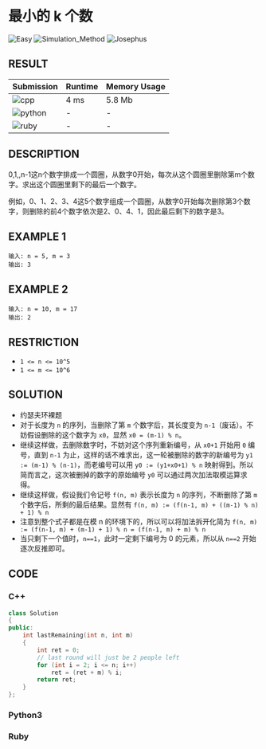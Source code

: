 # 最小的 k 个数

![Easy](https://img.shields.io/badge/-Easy-5cb85c.svg) ![Simulation_Method](https://img.shields.io/badge/模拟法-Simulation_Method-009688.svg) ![Josephus](https://img.shields.io/badge/约瑟夫环-Josephus-009688.svg)

## RESULT

| Submission                                                  | Runtime | Memory Usage |
| ----------------------------------------------------------- | ------- | ------------ |
| ![cpp](https://img.shields.io/badge/cof40-cpp-f34b7d.svg)   | 4 ms    | 5.8 Mb       |
| ![python](https://img.shields.io/badge/cof40-py-3572A5.svg) | -       | -            |
| ![ruby](https://img.shields.io/badge/cof40-rb-701516.svg)   | -       | -            |

## DESCRIPTION

0,1,,n-1这n个数字排成一个圆圈，从数字0开始，每次从这个圆圈里删除第m个数字。求出这个圆圈里剩下的最后一个数字。

例如，0、1、2、3、4这5个数字组成一个圆圈，从数字0开始每次删除第3个数字，则删除的前4个数字依次是2、0、4、1，因此最后剩下的数字是3。

## EXAMPLE 1

```plain
输入: n = 5, m = 3
输出: 3
```

## EXAMPLE 2

```plain
输入: n = 10, m = 17
输出: 2
```

## RESTRICTION

* `1 <= n <= 10^5`
* `1 <= m <= 10^6`

## SOLUTION

* 约瑟夫环裸题
* 对于长度为 `n` 的序列，当删除了第 `m` 个数字后，其长度变为 `n-1`（废话）。不妨假设删除的这个数字为 `x0`，显然 `x0 = (m-1) % n`。
* 继续这样做，去删除数字时，不妨对这个序列重新编号，从 `x0+1` 开始用 `0` 编号，直到 `n-1` 为止，这样的话不难求出，这一轮被删除的数字的新编号为 `y1 := (m-1) % (n-1)`，而老编号可以用 `y0 := (y1+x0+1) % n` 映射得到。所以简而言之，这次被删掉的数字的原始编号 `y0` 可以通过两次加法取模运算求得。
* 继续这样做，假设我们令记号 `f(n, m)` 表示长度为 `n` 的序列，不断删除了第 `m` 个数字后，所剩的最后结果。显然有 `f(n, m) := (f(n-1, m) + ((m-1) % n) + 1) % n`
* 注意到整个式子都是在模 n 的环境下的，所以可以将加法拆开化简为 `f(n, m) := (f(n-1, m) + (m-1) + 1) % n = (f(n-1, m) + m) % n`
* 当只剩下一个值时，`n==1`，此时一定剩下编号为 0 的元素，所以从 `n==2` 开始逐次反推即可。

## CODE

### C++

```cpp
class Solution
{
public:
    int lastRemaining(int n, int m)
    {
        int ret = 0;
        // last round will just be 2 people left
        for (int i = 2; i <= n; i++)
            ret = (ret + m) % i;
        return ret;
    }
};
```

### Python3


### Ruby

